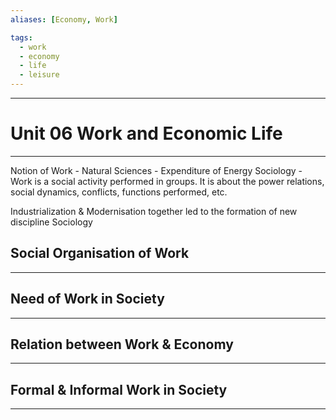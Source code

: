 ```yaml
---
aliases: [Economy, Work]

tags:
  - work
  - economy
  - life
  - leisure
---
```


***
# Unit 06 Work and Economic Life
***

Notion of Work -
Natural Sciences - Expenditure of Energy
Sociology - Work is a social activity performed in groups. It is about the power relations, social dynamics, conflicts, functions performed, etc.

Industrialization & Modernisation together led to the formation of new discipline Sociology



## Social Organisation of Work
***






## Need of Work in Society
***





## Relation between Work & Economy
***





## Formal & Informal Work in Society
***





